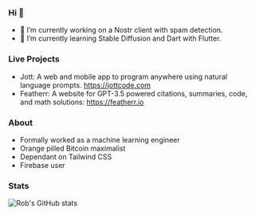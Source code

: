 ### Hi 👋

- 🔭 I’m currently working on a Nostr client with spam detection. 
- 🌱 I’m currently learning Stable Diffusion and Dart with Flutter.

### Live Projects
- Jott: A web and mobile app to program anywhere using natural language prompts. https://jottcode.com
- Featherr: A website for GPT-3.5 powered citations, summaries, code, and math solutions: https://featherr.io

### About
- Formally worked as a machine learning engineer
- Orange pilled Bitcoin maximalist
- Dependant on Tailwind CSS
- Firebase user

### Stats
![Rob's GitHub stats](https://github-readme-stats.vercel.app/api?username=rob-netzke&show_icons=true&theme=radical)

